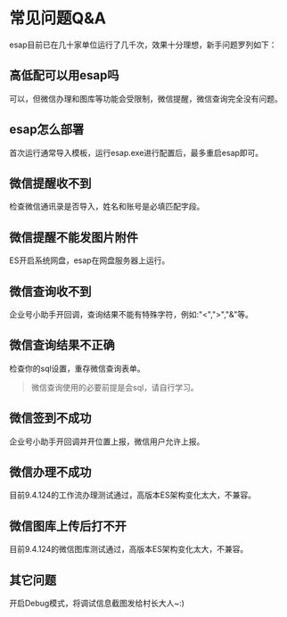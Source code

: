# 常见问题Q&A
esap目前已在几十家单位运行了几千次，效果十分理想，新手问题罗列如下：

## 高低配可以用esap吗
可以，但微信办理和图库等功能会受限制，微信提醒，微信查询完全没有问题。

## esap怎么部署
首次运行通常导入模板，运行esap.exe进行配置后，最多重启esap即可。

## 微信提醒收不到
检查微信通讯录是否导入，姓名和账号是必填匹配字段。

## 微信提醒不能发图片附件
ES开启系统网盘，esap在网盘服务器上运行。

## 微信查询收不到
企业号小助手开回调，查询结果不能有特殊字符，例如:"<",">","&"等。

## 微信查询结果不正确
检查你的sql设置，重存微信查询表单。

> 微信查询使用的必要前提是会sql，请自行学习。

## 微信签到不成功
企业号小助手开回调并开位置上报，微信用户允许上报。

## 微信办理不成功
目前9.4.124的工作流办理测试通过，高版本ES架构变化太大，不兼容。

## 微信图库上传后打不开
目前9.4.124的微信图库测试通过，高版本ES架构变化太大，不兼容。

## 其它问题
开启Debug模式，将调试信息截图发给村长大人~:)
